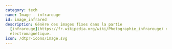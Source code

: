 ```yaml
---
category: tech
name: Image - infrarouge
id: image_infrared
description: Génère des images fixes dans la partie
  [infrarouge](https://fr.wikipedia.org/wiki/Photographie_infrarouge) du spectre
  électromagnétique.
icon: /dtpr-icons/image.svg
---
```

